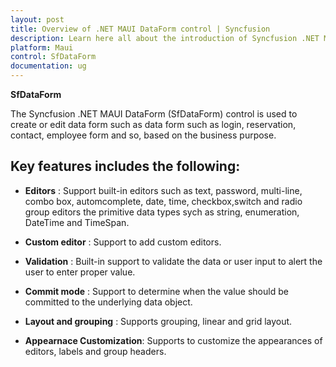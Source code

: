 ```yaml
---
layout: post
title: Overview of .NET MAUI DataForm control | Syncfusion
description: Learn here all about the introduction of Syncfusion .NET MAUI DataForms(SfDataForm) control and its key features.
platform: Maui
control: SfDataForm
documentation: ug
---
```

 
 **SfDataForm**

The Syncfusion .NET MAUI DataForm (SfDataForm) control is used to create or edit data form such as data form such as login, reservation, contact, employee form and so, based on the business purpose. 

## Key features includes the following:

* **Editors** : Support built-in editors such as text, password, multi-line, combo box, automcomplete, date, time, checkbox,switch and radio group editors the primitive data types sych as string, enumeration, DateTime and TimeSpan.

* **Custom editor** : Support to add custom editors.

* **Validation** : Built-in support to validate the data or user input to alert the user to enter proper value.

* **Commit mode** : Support to determine when the value should be committed to the underlying data object.

* **Layout and grouping** : Supports grouping, linear and grid layout.

* **Appearnace Customization**: Supports to customize the appearances of editors, labels and group headers. 